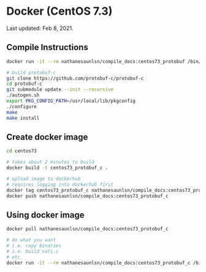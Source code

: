 # Docker (CentOS 7.3)

Last updated: Feb 8, 2021.

## Compile Instructions

```bash
docker run -it --rm nathanesaunlsn/compile_docs:centos73_protobuf /bin/bash

# build protobuf-c
git clone https://github.com/protobuf-c/protobuf-c
cd protobuf-c
git submodule update --init --recursive
./autogen.sh
export PKG_CONFIG_PATH=/usr/local/lib/pkgconfig
./configure
make
make install
```

## Create docker image

```bash
cd centos73

# takes about 2 minutes to build
docker build -t centos73_protobuf_c .

# upload image to dockerhub
# requires logging into dockerhub first
docker tag centos73_protobuf_c nathanesaunlsn/compile_docs:centos73_protobuf_c
docker push nathanesaunlsn/compile_docs:centos73_protobuf_c
```

## Using docker image

```bash
docker pull nathanesaunlsn/compile_docs:centos73_protobuf_c

# do what you want
# i.e. copy binaries
# i.e. build nats.c
# etc.
docker run -it --rm nathanesaunlsn/compile_docs:centos73_protobuf_c /bin/bash
```
